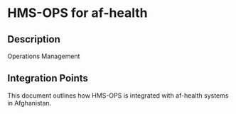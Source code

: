 # HMS-OPS for af-health

## Description

Operations Management

## Integration Points

This document outlines how HMS-OPS is integrated with af-health systems in Afghanistan.
